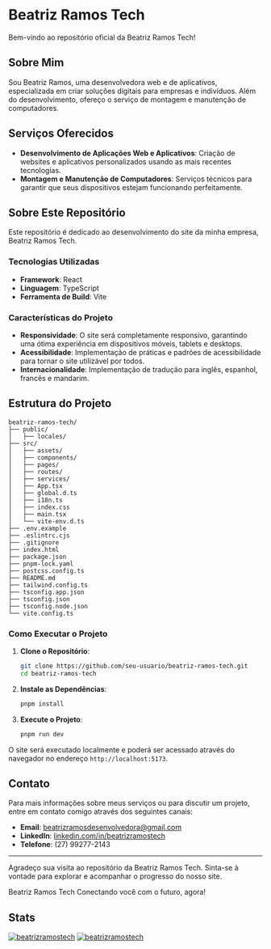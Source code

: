 # Beatriz Ramos Tech

Bem-vindo ao repositório oficial da Beatriz Ramos Tech!

## Sobre Mim

Sou Beatriz Ramos, uma desenvolvedora web e de aplicativos, especializada em criar soluções digitais para empresas e indivíduos. Além do desenvolvimento, ofereço o serviço de montagem e manutenção de computadores.

## Serviços Oferecidos

- **Desenvolvimento de Aplicações Web e Aplicativos**: Criação de websites e aplicativos personalizados usando as mais recentes tecnologias.
- **Montagem e Manutenção de Computadores**: Serviços técnicos para garantir que seus dispositivos estejam funcionando perfeitamente.

## Sobre Este Repositório

Este repositório é dedicado ao desenvolvimento do site da minha empresa, Beatriz Ramos Tech.

### Tecnologias Utilizadas

- **Framework**: React
- **Linguagem**: TypeScript
- **Ferramenta de Build**: Vite

### Características do Projeto

- **Responsividade**: O site será completamente responsivo, garantindo uma ótima experiência em dispositivos móveis, tablets e desktops.
- **Acessibilidade**: Implementação de práticas e padrões de acessibilidade para tornar o site utilizável por todos.
- **Internacionalidade**: Implementação de tradução para inglês, espanhol, francês e mandarim.

## Estrutura do Projeto

```plaintext
beatriz-ramos-tech/
├── public/
│   ├── locales/
├── src/
│   ├── assets/
│   ├── components/
│   ├── pages/
│   ├── routes/
│   ├── services/
│   ├── App.tsx
│   ├── global.d.ts
│   ├── i18n.ts
│   ├── index.css
│   ├── main.tsx
│   └── vite-env.d.ts
├── .env.example
├── .eslintrc.cjs
├── .gitignore
├── index.html
├── package.json
├── pnpm-lock.yaml
├── postcss.config.ts
├── README.md
├── tailwind.config.ts
├── tsconfig.app.json
├── tsconfig.json
├── tsconfig.node.json
└── vite.config.ts
```

### Como Executar o Projeto

1. **Clone o Repositório**:

    ```bash
    git clone https://github.com/seu-usuario/beatriz-ramos-tech.git
    cd beatriz-ramos-tech
    ```

2. **Instale as Dependências**:

    ```bash
    pnpm install
    ```

3. **Execute o Projeto**:

    ```bash
    pnpm run dev
    ```

O site será executado localmente e poderá ser acessado através do navegador no endereço `http://localhost:5173`.

## Contato

Para mais informações sobre meus serviços ou para discutir um projeto, entre em contato comigo através dos seguintes canais:

- **Email**: [beatrizramosdesenvolvedora@gmail.com](mailto:beatrizramosdesenvolvedora@gmail.com)
- **LinkedIn**: [linkedin.com/in/beatrizramostech](https://www.linkedin.com/in/beatrizramostech)
- **Telefone**: (27) 99277-2143

---

Agradeço sua visita ao repositório da Beatriz Ramos Tech. Sinta-se à vontade para explorar e acompanhar o progresso do nosso site.

Beatriz Ramos Tech
Conectando você com o futuro, agora!

## Stats

[![beatrizramostech](https://github-readme-stats.vercel.app/api?username=beatrizramostech&show_icons=true&theme=onedark)](https://github.com/anuraghazra/github-readme-stats)
[![beatrizramostech](https://github-readme-stats.vercel.app/api/top-langs/?username=beatrizramostech&hide=html&layout=compact&theme=onedark)](https://github.com/anuraghazra/github-readme-stats)

